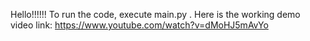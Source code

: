 Hello!!!!!! To run the code, execute main.py . Here is the working demo video link: https://www.youtube.com/watch?v=dMoHJ5mAvYo
